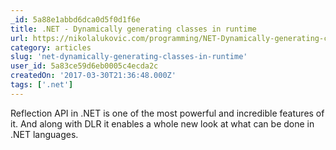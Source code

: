 ```yaml
---
_id: 5a88e1abbd6dca0d5f0d1f6e
title: .NET - Dynamically generating classes in runtime
url: https://nikolalukovic.com/programming/NET-Dynamically-generating-classes-in-runtime.html
category: articles
slug: 'net-dynamically-generating-classes-in-runtime'
user_id: 5a83ce59d6eb0005c4ecda2c
createdOn: '2017-03-30T21:36:48.000Z'
tags: ['.net']
---
```


Reflection API in .NET is one of the most powerful and incredible features of it. And along with DLR it enables a whole new look at what can be done in .NET languages.
